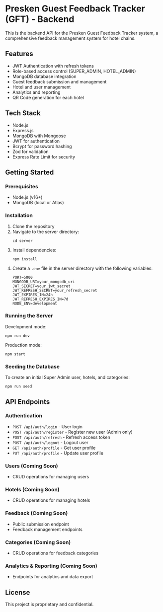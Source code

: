 # Presken Guest Feedback Tracker (GFT) - Backend

This is the backend API for the Presken Guest Feedback Tracker system, a comprehensive feedback management system for hotel chains.

## Features

- JWT Authentication with refresh tokens
- Role-based access control (SUPER_ADMIN, HOTEL_ADMIN)
- MongoDB database integration
- Guest feedback submission and management
- Hotel and user management
- Analytics and reporting
- QR Code generation for each hotel

## Tech Stack

- Node.js
- Express.js
- MongoDB with Mongoose
- JWT for authentication
- Bcrypt for password hashing
- Zod for validation
- Express Rate Limit for security

## Getting Started

### Prerequisites

- Node.js (v16+)
- MongoDB (local or Atlas)

### Installation

1. Clone the repository
2. Navigate to the server directory:
   ```
   cd server
   ```
3. Install dependencies:
   ```
   npm install
   ```
4. Create a `.env` file in the server directory with the following variables:
   ```
   PORT=5000
   MONGODB_URI=your_mongodb_uri
   JWT_SECRET=your_jwt_secret
   JWT_REFRESH_SECRET=your_refresh_secret
   JWT_EXPIRES_IN=24h
   JWT_REFRESH_EXPIRES_IN=7d
   NODE_ENV=development
   ```

### Running the Server

Development mode:
```
npm run dev
```

Production mode:
```
npm start
```

### Seeding the Database

To create an initial Super Admin user, hotels, and categories:
```
npm run seed
```

## API Endpoints

### Authentication

- `POST /api/auth/login` - User login
- `POST /api/auth/register` - Register new user (Admin only)
- `POST /api/auth/refresh` - Refresh access token
- `POST /api/auth/logout` - Logout user
- `GET /api/auth/profile` - Get user profile
- `PUT /api/auth/profile` - Update user profile

### Users (Coming Soon)

- CRUD operations for managing users

### Hotels (Coming Soon)

- CRUD operations for managing hotels

### Feedback (Coming Soon)

- Public submission endpoint
- Feedback management endpoints

### Categories (Coming Soon)

- CRUD operations for feedback categories

### Analytics & Reporting (Coming Soon)

- Endpoints for analytics and data export

## License

This project is proprietary and confidential. 